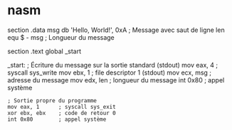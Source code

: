 # nasm

section .data
    msg db 'Hello, World!', 0xA  ; Message avec saut de ligne
    len equ $ - msg  ; Longueur du message

section .text
    global _start

_start:
    ; Écriture du message sur la sortie standard (stdout)
    mov eax, 4      ; syscall sys_write
    mov ebx, 1      ; file descriptor 1 (stdout)
    mov ecx, msg    ; adresse du message
    mov edx, len    ; longueur du message
    int 0x80        ; appel système

    ; Sortie propre du programme
    mov eax, 1      ; syscall sys_exit
    xor ebx, ebx    ; code de retour 0
    int 0x80        ; appel système
